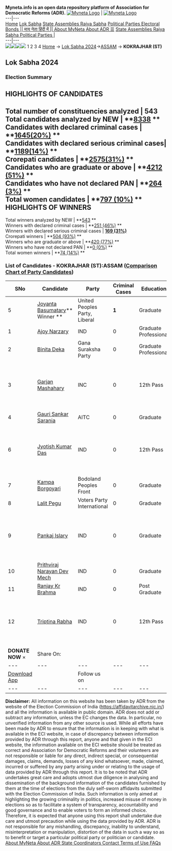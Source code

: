 **Myneta.info is an open data repository platform of Association for Democratic Reforms (ADR).**
[![Myneta Logo](https://www.myneta.info/lib/img/myneta-logo.png)](https://www.myneta.info/) | [![Myneta Logo](https://www.myneta.info/lib/img/adr-logo.png)](https://adrindia.org)  
---|---  
[Home](https://www.myneta.info/) [Lok Sabha](https://www.myneta.info/#ls "Lok Sabha") [ State Assemblies ](https://www.myneta.info/#sa "State Assemblies") [Rajya Sabha](https://www.myneta.info/#rs "Rajya Sabha") [Political Parties ](https://www.myneta.info/party "Political Parties") [ Electoral Bonds ](https://www.myneta.info/electoral_bonds "Electoral Bonds") [ || माय नेता हिंदी में || ](https://translate.google.co.in/translate?prev=hp&hl=en&js=y&u=www.myneta.info&sl=en&tl=hi&history_state0=) [ About MyNeta ](https://adrindia.org/content/about-myneta) [ About ADR ](https://adrindia.org/about-adr/who-we-are) [☰](javascript:void\(0\))
[ State Assemblies ](https://www.myneta.info/#sa "State Assemblies") [ Rajya Sabha ](https://www.myneta.info/#rs "Rajya Sabha") [ Political Parties ](https://www.myneta.info/party "Political Parties")
|   
---|---  
![](https://www.myneta.info/lib/img/banner/banner-1.png)![](https://www.myneta.info/lib/img/banner/banner-2.png)![](https://www.myneta.info/lib/img/banner/banner-3.png)![](https://www.myneta.info/lib/img/banner/banner-4.png)
1  2  3  4 
[Home](https://www.myneta.info/) → [Lok Sabha 2024](https://www.myneta.info/LokSabha2024/)→[ASSAM](https://www.myneta.info/LokSabha2024/index.php?action=show_constituencies&state_id=4) → **KOKRAJHAR (ST)**
### 
## Lok Sabha 2024
###  Election Summary 
HIGHLIGHTS OF CANDIDATES  
---  
Total number of constituencies analyzed |  543   
Total candidates analyzed by NEW | **[8338](https://www.myneta.info/LokSabha2024/index.php?action=summary&subAction=candidates_analyzed&sort=candidate#summary) **  
Candidates with declared criminal cases | **[1645(20%)](https://www.myneta.info/LokSabha2024/index.php?action=summary&subAction=crime&sort=candidate#summary) **  
Candidates with declared serious criminal cases| **[1189(14%)](https://www.myneta.info/LokSabha2024/index.php?action=summary&subAction=serious_crime&sort=candidate#summary) **  
Crorepati candidates | **[2575(31%)](https://www.myneta.info/LokSabha2024/index.php?action=summary&subAction=crorepati&sort=candidate#summary) **  
Candidates who are graduate or above | **[4212 (51%)](https://www.myneta.info/LokSabha2024/index.php?action=summary&subAction=education&sort=candidate#summary) **  
Candidates who have not declared PAN | **[264 (3%)](https://www.myneta.info/LokSabha2024/index.php?action=summary&subAction=without_pan&sort=candidate#summary) **  
Total women candidates | **[797 (10%)](https://www.myneta.info/LokSabha2024/index.php?action=summary&subAction=women_candidate&sort=candidate#summary) **  
HIGHLIGHTS OF WINNERS  
---  
Total winners analyzed by NEW | **[543](https://www.myneta.info/LokSabha2024/index.php?action=summary&subAction=winner_analyzed&sort=candidate#summary) **  
Winners with declared criminal cases | **[251 (46%)](https://www.myneta.info/LokSabha2024/index.php?action=summary&subAction=winner_crime&sort=candidate#summary) **  
Winners with declared serious criminal cases | **[169 (31%)](https://www.myneta.info/LokSabha2024/index.php?action=summary&subAction=winner_serious_crime&sort=candidate#summary)**  
Crorepati winners | **[504 (93%)](https://www.myneta.info/LokSabha2024/index.php?action=summary&subAction=winner_crorepati&sort=candidate#summary) **  
Winners who are graduate or above | **[420 (77%)](https://www.myneta.info/LokSabha2024/index.php?action=summary&subAction=winner_education&sort=candidate#summary) **  
Winners who have not declared PAN | **[0 (0%)](https://www.myneta.info/LokSabha2024/index.php?action=summary&subAction=winner_without_pan&sort=candidate#summary) **  
Total women winners | **[74 (14%)](https://www.myneta.info/LokSabha2024/index.php?action=summary&subAction=winner_women&sort=candidate#summary) **  
### List of Candidates - KOKRAJHAR (ST):ASSAM ([Comparison Chart of Party Candidates](https://www.myneta.info/LokSabha2024/comparisonchart.php?constituency_id=40))
SNo | Candidate| Party| Criminal Cases| Education| Age| Total Assets| Liabilities  
---|---|---|---|---|---|---|---  
5  | [Joyanta Basumatary](https://www.myneta.info/LokSabha2024/candidate.php?candidate_id=3672)** Winner ** | United Peoples Party, Liberal | **1** | Graduate| 48 | Rs 2,28,65,797 ~ 2 Crore+ | Rs 0 ~   
1  | [Ajoy Narzary](https://www.myneta.info/LokSabha2024/candidate.php?candidate_id=4105) | IND | 0 | Graduate Professional| 53 | Rs 57,88,056 ~ 57 Lacs+ | Rs 10,56,923 ~ 10 Lacs+  
2  | [Binita Deka](https://www.myneta.info/LokSabha2024/candidate.php?candidate_id=5257) | Gana Suraksha Party | 0 | Graduate Professional| 38 | Rs 92,09,000 ~ 92 Lacs+ | Rs 0 ~   
3  | [Garjan Mashahary](https://www.myneta.info/LokSabha2024/candidate.php?candidate_id=3926) | INC | 0 | 12th Pass| 49 | ![](https://myneta.info/image_v2.php?myneta_folder=LokSabha2024&candidate_id=3926&col=ta) | ![](https://myneta.info/image_v2.php?myneta_folder=LokSabha2024&candidate_id=3926&col=lia)  
4  | [Gauri Sankar Sarania](https://www.myneta.info/LokSabha2024/candidate.php?candidate_id=4104) | AITC | 0 | Graduate| 59 | Rs 83,08,494 ~ 83 Lacs+ | Rs 0 ~   
6  | [Jyotish Kumar Das](https://www.myneta.info/LokSabha2024/candidate.php?candidate_id=3927) | IND | 0 | 12th Pass| 46 | ![](https://myneta.info/image_v2.php?myneta_folder=LokSabha2024&candidate_id=3927&col=ta) | ![](https://myneta.info/image_v2.php?myneta_folder=LokSabha2024&candidate_id=3927&col=lia)  
7  | [Kampa Borgoyari](https://www.myneta.info/LokSabha2024/candidate.php?candidate_id=4747) | Bodoland Peoples Front | 0 | Graduate| 58 | Rs 24,84,80,477 ~ 24 Crore+ | Rs 7,61,74,085 ~ 7 Crore+  
8  | [Lalit Pegu](https://www.myneta.info/LokSabha2024/candidate.php?candidate_id=3671) | Voters Party International | 0 | Graduate| 42 | Rs 46,19,827 ~ 46 Lacs+ | Rs 0 ~   
9  | [Pankaj Islary](https://www.myneta.info/LokSabha2024/candidate.php?candidate_id=4745) | IND | 0 | Graduate| 58 | ![](https://myneta.info/image_v2.php?myneta_folder=LokSabha2024&candidate_id=4745&col=ta) | ![](https://myneta.info/image_v2.php?myneta_folder=LokSabha2024&candidate_id=4745&col=lia)  
10  | [Prithviraj Narayan Dev Mech](https://www.myneta.info/LokSabha2024/candidate.php?candidate_id=3669) | IND | 0 | Graduate| 26 | Rs 46,59,977 ~ 46 Lacs+ | Rs 12,51,000 ~ 12 Lacs+  
11  | [Ranjay Kr Brahma](https://www.myneta.info/LokSabha2024/candidate.php?candidate_id=3670) | IND | 0 | Post Graduate| 35 | Rs 30,000 ~ 30 Thou+ | Rs 0 ~   
12  | [Triptina Rabha](https://www.myneta.info/LokSabha2024/candidate.php?candidate_id=4749) | IND | 0 | 12th Pass| 30 | ![](https://myneta.info/image_v2.php?myneta_folder=LokSabha2024&candidate_id=4749&col=ta) | ![](https://myneta.info/image_v2.php?myneta_folder=LokSabha2024&candidate_id=4749&col=lia)  
|  **DONATE NOW** × |  Share On:  | [](https://api.whatsapp.com/send?text=https%3A%2F%2Fmyneta.info%2Fpunjab2022%2Findex.php%3Faction%3Dshow_constituencies%26state_id%3D19) | [](https://www.facebook.com/sharer/sharer.php?u=https%3A%2F%2Fmyneta.info%2Fpunjab2022%2Findex.php%3Faction%3Dshow_constituencies%26state_id%3D19) | [](https://twitter.com/share?url=https%3A%2F%2Fmyneta.info%2Fpunjab2022%2Findex.php%3Faction%3Dshow_constituencies%26state_id%3D19)  
---|---|---|---|---  
| [ Download App ](https://play.google.com/store/apps/details?id=com.webrosoft.myneta1&pcampaignid=pcampaignidMKT-Other-global-all-co-prtnr-py-PartBadge-Mar2515-1) | [](https://play.google.com/store/apps/details?id=com.webrosoft.myneta1&pcampaignid=pcampaignidMKT-Other-global-all-co-prtnr-py-PartBadge-Mar2515-1) |  Follow us on  | [](https://www.facebook.com/adrindia.org/) | [](https://twitter.com/adrspeaks) | [](https://groups.google.com/g/national-election-watch?hl=en&pli=1) | [](https://www.instagram.com/adrspeaks/) | [](https://www.youtube.com/user/adrspeaks) | [](https://sharechat.com/profile/adrspeaks)  
---|---|---|---|---|---|---|---|---  
**Disclaimer:** All information on this website has been taken by ADR from the website of the Election Commission of India (https://affidavitarchive.nic.in/) and all the information is available in public domain. ADR does not add or subtract any information, unless the EC changes the data. In particular, no unverified information from any other source is used. While all efforts have been made by ADR to ensure that the information is in keeping with what is available in the ECI website, in case of discrepancy between information provided by ADR through this report, anyone and that given in the ECI website, the information available on the ECI website should be treated as correct and Association for Democratic Reforms and their volunteers are not responsible or liable for any direct, indirect special, or consequential damages, claims, demands, losses of any kind whatsoever, made, claimed, incurred or suffered by any party arising under or relating to the usage of data provided by ADR through this report. It is to be noted that ADR undertakes great care and adopts utmost due diligence in analysing and dissemination of the background information of the candidates furnished by them at the time of elections from the duly self-sworn affidavits submitted with the Election Commission of India. Such information is only aimed at highlighting the growing criminality in politics, increased misuse of money in elections so as to facilitate a system of transparency, accountability and good governance and to enable voters to form an informed choice. Therefore, it is expected that anyone using this report shall undertake due care and utmost precaution while using the data provided by ADR. ADR is not responsible for any mishandling, discrepancy, inability to understand, misinterpretation or manipulation, distortion of the data in such a way so as to benefit or target a particular political party or politician or candidate. 
[ About MyNeta ](https://adrindia.org/content/about-myneta) [ About ADR ](https://adrindia.org/about-adr/who-we-are) [ State Coordinators ](https://adrindia.org/about-adr/state-coordinators) [ Contact ](https://adrindia.org/contact-us) [ Terms of Use ](https://adrindia.org/content/adr-terms-use) [ FAQs ](https://adrindia.org/content/faqs)
